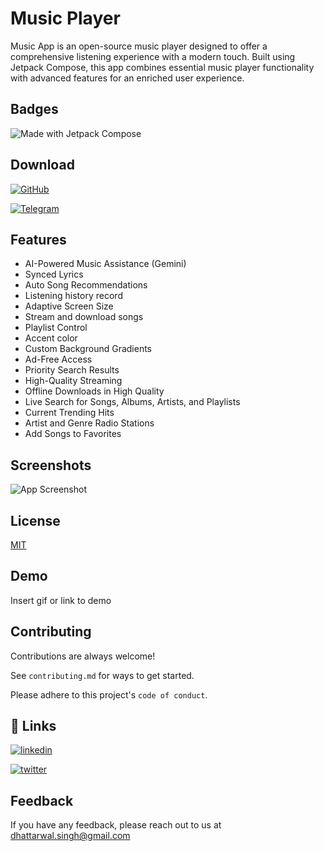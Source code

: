 
# Music Player

Music App is an open-source music player designed to offer a comprehensive listening experience with a modern touch. Built using Jetpack Compose, this app combines essential music player functionality with advanced features for an enriched user experience.

## Badges

![Made with Jetpack Compose](https://img.shields.io/badge/Made%20with-Jetpack%20Compose-blue)


## Download

[![GitHub](https://img.shields.io/badge/GitHub-000?style=for-the-badge&logo=github&logoColor=white)](https://github.com/yourusername/my-android-app/releases)

[![Telegram](https://img.shields.io/badge/Telegram-0088CC?style=for-the-badge&logo=telegram&logoColor=white)](https://t.me/your_telegram_channel)


## Features

- AI-Powered Music Assistance (Gemini)
- Synced Lyrics 
- Auto Song Recommendations
- Listening history record
- Adaptive Screen Size
- Stream and download songs
- Playlist Control
- Accent color
- Custom Background Gradients 
- Ad-Free Access
- Priority Search Results
- High-Quality Streaming 
- Offline Downloads in High Quality 
- Live Search for Songs, Albums, Artists, and Playlists
- Current Trending Hits
- Artist and Genre Radio Stations
- Add Songs to Favorites

## Screenshots

![App Screenshot](https://via.placeholder.com/468x300?text=App+Screenshot+Here)


## License

[MIT](https://choosealicense.com/licenses/mit/)


## Demo

Insert gif or link to demo


## Contributing

Contributions are always welcome!

See `contributing.md` for ways to get started.

Please adhere to this project's `code of conduct`.


## 🔗 Links

[![linkedin](https://img.shields.io/badge/linkedin-0A66C2?style=for-the-badge&logo=linkedin&logoColor=white)](https://www.linkedin.com/)

[![twitter](https://img.shields.io/badge/twitter-1DA1F2?style=for-the-badge&logo=twitter&logoColor=white)](https://twitter.com/)


## Feedback

If you have any feedback, please reach out to us at dhattarwal.singh@gmail.com

